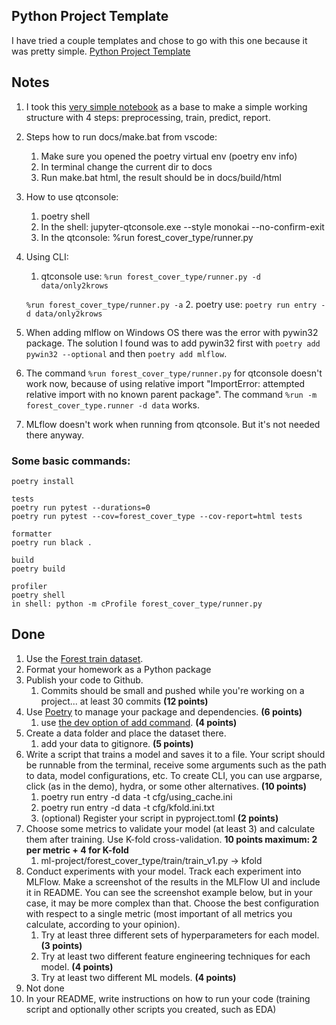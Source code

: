 ## Python Project Template

I have tried a couple templates and chose to go with this one because it was pretty simple.
[Python Project Template](https://github.com/MislavJaksic/Python-Project-Template)

## Notes

1. I took this [very simple notebook](https://www.kaggle.com/code/shouldnotbehere/two-models-random-forests) 
as a base to make a simple working structure with 4 steps: preprocessing, train, predict, report.
2. Steps how to run docs/make.bat from vscode:
    1. Make sure you opened the poetry virtual env (poetry env info)
    2. In terminal change the current dir to docs
    3. Run make.bat html, the result should be in docs/build/html
3. How to use qtconsole:
    1. poetry shell
    2. In the shell: jupyter-qtconsole.exe --style monokai --no-confirm-exit
    3. In the qtconsole: %run forest_cover_type/runner.py
4. Using CLI:
    1. qtconsole use:
     `%run forest_cover_type/runner.py -d data/only2krows`

     `%run forest_cover_type/runner.py -a`
    2. poetry use:
    `poetry run entry -d data/only2krows`
5. When adding mlflow on Windows OS there was the error with pywin32 package. The solution I found was to add pywin32 first with `poetry add pywin32 --optional` and then `poetry add mlflow`.
6. The command `%run forest_cover_type/runner.py` for qtconsole doesn't work now, because of using relative import "ImportError: attempted relative import with no known parent package". The command `%run -m forest_cover_type.runner -d data` works.
7. MLflow doesn't work when running from qtconsole. But it's not needed there anyway.


### Some basic commands:

```
poetry install

tests
poetry run pytest --durations=0
poetry run pytest --cov=forest_cover_type --cov-report=html tests

formatter
poetry run black .

build
poetry build

profiler
poetry shell
in shell: python -m cProfile forest_cover_type/runner.py
```



## Done

1. Use the [Forest train dataset](https://www.kaggle.com/competitions/forest-cover-type-prediction). 
2. Format your homework as a Python package
3. Publish your code to Github.
    1. Commits should be small and pushed while you're working on a project... at least 30 commits **(12 points)**
4. Use [Poetry](https://python-poetry.org/) to manage your package and dependencies. **(6 points)**
    1. use [the dev option of add command](https://python-poetry.org/docs/cli/#add). **(4 points)**
5. Create a data folder and place the dataset there.
    1. add your data to gitignore. **(5 points)**
6. Write a script that trains a model and saves it to a file. Your script should be runnable from the terminal, receive some arguments such as the path to data, model configurations, etc. To create CLI, you can use argparse, click (as in the demo), hydra, or some other alternatives. **(10 points)**
   1. poetry run entry -d data -t cfg/using_cache.ini
   2. poetry run entry -d data -t cfg/kfold.ini.txt
   3. (optional) Register your script in pyproject.toml **(2 points)**
7. Choose some metrics to validate your model (at least 3) and calculate them after training. Use K-fold cross-validation. **10 points maximum: 2 per metric + 4 for K-fold**
   1. ml-project/forest_cover_type/train/train_v1.py -> kfold
8. Conduct experiments with your model. Track each experiment into MLFlow. Make a screenshot of the results in the MLFlow UI and include it in README. You can see the screenshot example below, but in your case, it may be more complex than that. Choose the best configuration with respect to a single metric (most important of all metrics you calculate, according to your opinion). 
    1. Try at least three different sets of hyperparameters for each model. **(3 points)**
    2. Try at least two different feature engineering techniques for each model. **(4 points)**
    3. Try at least two different ML models. **(4 points)**
9. Not done
10. In your README, write instructions on how to run your code (training script and optionally other scripts you created, such as EDA)


